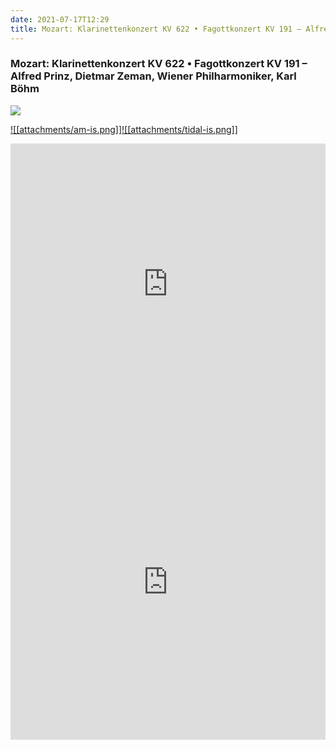 ```yaml
---
date: 2021-07-17T12:29
title: Mozart: Klarinettenkonzert KV 622 • Fagottkonzert KV 191 – Alfred Prinz, Dietmar Zeman, Wiener Philharmoniker, Karl Böhm
---
```

### Mozart: Klarinettenkonzert KV 622 • Fagottkonzert KV 191 – Alfred Prinz, Dietmar Zeman, Wiener Philharmoniker, Karl Böhm
[![](https://img.discogs.com/9WiGlErYqO4wbOGTcQxbRpkZaAw=/fit-in/600x595/filters:strip_icc():format(jpeg):mode_rgb():quality(90)/discogs-images/R-10896631-1506133513-2438.png.jpg)][1] 

[1]: https://www.discogs.com/release/10896631
[2]: https://music.apple.com/us/album/1452553437
[3]: https://listen.tidal.com/album/4690204

[![[attachments/am-is.png]]][2][![[attachments/tidal-is.png]]][3]

<iframe allow="autoplay *; encrypted-media *; fullscreen *" frameborder="0" height="450" style="width:100%;max-width:660px;overflow:hidden;background:transparent;" sandbox="allow-forms allow-popups allow-same-origin allow-scripts allow-storage-access-by-user-activation allow-top-navigation-by-user-activation" src="https://embed.music.apple.com/us/album/turn-blue/1452553437"></iframe>
<div style="position: relative; padding-bottom: 100%; height: 0; overflow: hidden; max-width: 100%;"><iframe src="https://embed.tidal.com/albums/4690204?layout=gridify" frameborder= "0" allowfullscreen style="position: absolute; top: 0; left: 0; width: 100%; height: 1px; min-height: 100%; margin: 0 auto;"></iframe></div>